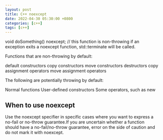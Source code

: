 ```yaml
---
layout: post
title: C++ noexcept
date: 2022-04-30 05:30:00 +0800
categories: [c++]
tags: [c++]
---
```

void doSomething() noexcept; // this function is non-throwing
if an exception exits a noexcept function, std::terminate will be called.

Functions that are non-throwing by default:

default constructors copy constructors move constructors destructors copy assignment operators move assignment operators

The following are potentially throwing by default:

Normal functions User-defined constructors Some operators, such as new

## When to use noexcept
Use the noexcept specifier in specific cases where you want to express a no-fail or no-throw guarantee.If you are uncertain whether a function should have a no-fail/no-throw guarantee, error on the side of caution and do not mark it with noexcept.